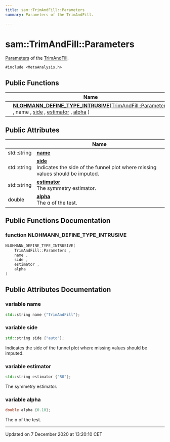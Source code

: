 ```yaml
---
title: sam::TrimAndFill::Parameters
summary: Parameters of the TrimAndFill.  

---
```


# sam::TrimAndFill::Parameters




[Parameters]() of the [TrimAndFill](/doxygen/Classes/classsam_1_1_trim_and_fill/). 

`#include <MetaAnalysis.h>`













## Public Functions

|                | Name           |
| -------------- | -------------- |
|  | **[NLOHMANN_DEFINE_TYPE_INTRUSIVE](/doxygen/Classes/structsam_1_1_trim_and_fill_1_1_parameters/#function-nlohmann_define_type_intrusive)**([TrimAndFill::Parameters](/doxygen/Classes/structsam_1_1_trim_and_fill_1_1_parameters/) , name , [side](/doxygen/Classes/structsam_1_1_trim_and_fill_1_1_parameters/#variable-side) , [estimator](/doxygen/Classes/structsam_1_1_trim_and_fill_1_1_parameters/#variable-estimator) , [alpha](/doxygen/Classes/structsam_1_1_trim_and_fill_1_1_parameters/#variable-alpha) )  |


## Public Attributes

|                | Name           |
| -------------- | -------------- |
| std::string | **[name](/doxygen/Classes/structsam_1_1_trim_and_fill_1_1_parameters/#variable-name)**  |
| std::string | **[side](/doxygen/Classes/structsam_1_1_trim_and_fill_1_1_parameters/#variable-side)** <br>Indicates the side of the funnel plot where missing values should be imputed.  |
| std::string | **[estimator](/doxygen/Classes/structsam_1_1_trim_and_fill_1_1_parameters/#variable-estimator)** <br>The symmetry estimator.  |
| double | **[alpha](/doxygen/Classes/structsam_1_1_trim_and_fill_1_1_parameters/#variable-alpha)** <br>The ɑ of the test.  |














## Public Functions Documentation

### function NLOHMANN_DEFINE_TYPE_INTRUSIVE

```cpp
NLOHMANN_DEFINE_TYPE_INTRUSIVE(
    TrimAndFill::Parameters ,
    name ,
    side ,
    estimator ,
    alpha 
)
```































## Public Attributes Documentation

### variable name

```cpp
std::string name {"TrimAndFill"};
```





























### variable side

```cpp
std::string side {"auto"};
```

Indicates the side of the funnel plot where missing values should be imputed. 




























### variable estimator

```cpp
std::string estimator {"R0"};
```

The symmetry estimator. 




























### variable alpha

```cpp
double alpha {0.10};
```

The ɑ of the test. 
































-------------------------------

Updated on  7 December 2020 at 13:20:10 CET